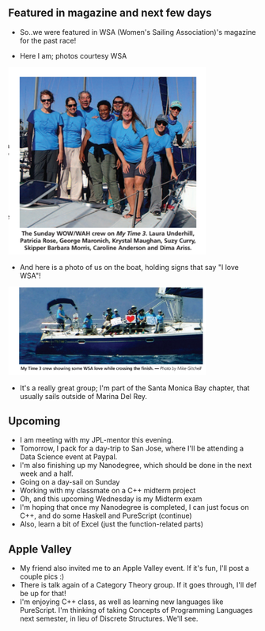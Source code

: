 ## Featured in magazine and next few days

- So..we were featured in WSA (Women's Sailing Association)'s magazine for the past race!

- Here I am; photos courtesy WSA 

<img src="/images/wowwah.png" width="400">

- And here is a photo of us on the boat, holding signs that say "I love WSA"!

<img src="/images/wowwah2.png" width="400">

- It's a really great group; I'm part of the Santa Monica Bay chapter, 
  that usually sails outside of Marina Del Rey.
  
## Upcoming
 
 - I am meeting with my JPL-mentor this evening.
 - Tomorrow, I pack for a day-trip to San Jose, where I'll be attending a Data Science event at Paypal.
 - I'm also finishing up my Nanodegree, which should be done in the next week and a half.
 - Going on a day-sail on Sunday
 - Working with my classmate on a C++ midterm project
 - Oh, and this upcoming Wednesday is my Midterm exam
 - I'm hoping that once my Nanodegree is completed, I can just focus on C++, and do some Haskell and PureScript (continue)
 - Also, learn a bit of Excel (just the function-related parts)
 
## Apple Valley

- My friend also invited me to an Apple Valley event. If it's fun, I'll post a couple pics :)
- There is talk again of a Category Theory group. If it goes through, I'll def be up for that!
- I'm enjoying C++ class, as well as learning new languages like PureScript. I'm thinking of taking
  Concepts of Programming Languages next semester, in lieu of Discrete Structures. We'll see. 
  
